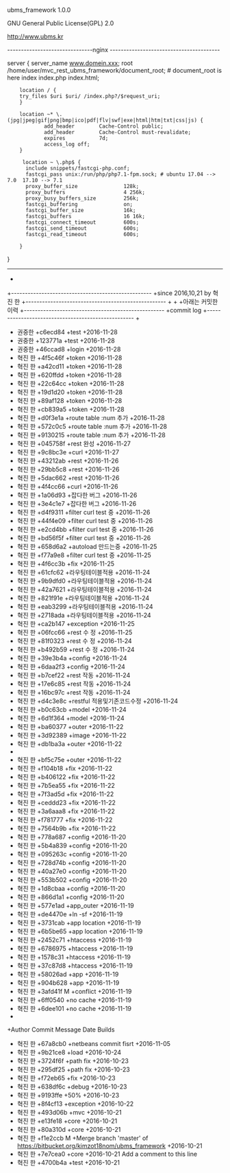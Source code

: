 ubms_framework 1.0.0

GNU General Public License(GPL) 2.0


http://www.ubms.kr



 
 
 
 
 -------------------------------nginx ----------------------------------------


server
{
        server_name www.domein.xxx;
        root /home/user/mvc_rest_ubms_framework/document_root; # document_root is here
        index index.php index.html;

        location / {
        try_files $uri $uri/ /index.php?/$request_uri;
        }

        location ~* \.(jpg|jpeg|gif|png|bmp|ico|pdf|flv|swf|exe|html|htm|txt|css|js) {
                add_header        Cache-Control public;
                add_header        Cache-Control must-revalidate;
                expires           7d;
                access_log off;
        }

         location ~ \.php$ {
          include snippets/fastcgi-php.conf;
          fastcgi_pass unix:/run/php/php7.1-fpm.sock; # ubuntu 17.04 --> 7.0  17.10 --> 7.1
          proxy_buffer_size               128k;
          proxy_buffers                   4 256k;
          proxy_busy_buffers_size         256k;
          fastcgi_buffering               on;
          fastcgi_buffer_size             16k;
          fastcgi_buffers                 16 16k;
          fastcgi_connect_timeout         600s;
          fastcgi_send_timeout            600s;
          fastcgi_read_timeout            600s;

        }
}
 
 
 ---------------------------------------------------------------------------------------------
 
 
+
+---------------------------------------------------
+since  2016,10,21 by  혁진 한
+---------------------------------------------------
+
+
+아래는 커밋한 이력 
+---------------------------------------------------
+commit log 
+---------------------------------------------------
+
+ 권중한
+c6ecd84
+test
+2016-11-28
+  권중한
+123771a
+test
+2016-11-28
+  권중한
+46ccad8
+login
+2016-11-28
+  혁진 한
+4f5c46f
+token
+2016-11-28
+  혁진 한
+a42cd11
+token
+2016-11-28
+  혁진 한
+620ffdd
+token
+2016-11-28
+  혁진 한
+22c64cc
+token
+2016-11-28
+  혁진 한
+19d1d20
+token
+2016-11-28
+  혁진 한
+89af128
+token
+2016-11-28
+  혁진 한
+cb839a5
+token
+2016-11-28
+  혁진 한
+d0f3e1a
+route table :num 추가
+2016-11-28
+  혁진 한
+572c0c5
+route table :num 추가
+2016-11-28
+  혁진 한
+9130215
+route table :num 추가
+2016-11-28
+  혁진 한
+045758f
+rest 완성
+2016-11-27
+  혁진 한
+9c8bc3e
+curl
+2016-11-27
+  혁진 한
+43212ab
+rest
+2016-11-26
+  혁진 한
+29bb5c8
+rest
+2016-11-26
+  혁진 한
+5dac662
+rest
+2016-11-26
+  혁진 한
+4f4cc66
+curl
+2016-11-26
+ 혁진 한
+1a06d93
+잡다한 버그
+2016-11-26
+  혁진 한
+3e4c1e7
+잡다한 버그
+2016-11-26
+  혁진 한
+d4f9311
+filter curl test 중
+2016-11-26
+  혁진 한
+44f4e09
+filter curl test 중
+2016-11-26
+  혁진 한
+e2cd4bb
+filter curl test 중
+2016-11-26
+  혁진 한
+bd56f5f
+filter curl test 중
+2016-11-26
+  혁진 한
+658d6a2
+autoload 만드는중
+2016-11-25
+  혁진 한
+f77a9e8
+filter curl test 중
+2016-11-25
+  혁진 한
+4f6cc3b
+fix
+2016-11-25
+  혁진 한
+61cfc62
+라우팅테이블적용
+2016-11-24
+  혁진 한
+9b9dfd0
+라우팅테이블적용
+2016-11-24
+  혁진 한
+42a7621
+라우팅테이블적용
+2016-11-24
+  혁진 한
+821f91e
+라우팅테이블적용
+2016-11-24
+  혁진 한
+eab3299
+라우팅테이블적용
+2016-11-24
+  혁진 한
+2718ada
+라우팅테이블적용
+2016-11-24
+  혁진 한
+ca2b147
+exception
+2016-11-25
+  혁진 한
+06fcc66
+rest 수 정
+2016-11-25
+  혁진 한
+81f0323
+rest 수 정
+2016-11-24
+  혁진 한
+b492b59
+rest 수 정
+2016-11-24
+  혁진 한
+39e3b4a
+config
+2016-11-24
+  혁진 한
+6daa2f3
+config
+2016-11-24
+  혁진 한
+b7cef22
+rest 작동
+2016-11-24
+  혁진 한
+17e6c85
+rest 작동
+2016-11-24
+  혁진 한
+16bc97c
+rest 작동
+2016-11-24
+  혁진 한
+d4c3e8c
+restful 적용및기존코드수정
+2016-11-24
+  혁진 한
+b0c63cb
+model
+2016-11-24
+  혁진 한
+6d1f364
+model
+2016-11-24
+  혁진 한
+ba60377
+outer
+2016-11-22
+  혁진 한
+3d92389
+image
+2016-11-22
+  혁진 한
+db1ba3a
+outer
+2016-11-22
+
+ 혁진 한
+bf5c75e
+outer
+2016-11-22
+  혁진 한
+f104b18
+fix
+2016-11-22
+  혁진 한
+b406122
+fix
+2016-11-22
+  혁진 한
+7b5ea55
+fix
+2016-11-22
+  혁진 한
+7f3ad5d
+fix
+2016-11-22
+  혁진 한
+ceddd23
+fix
+2016-11-22
+  혁진 한
+3a6aaa8
+fix
+2016-11-22
+  혁진 한
+f781777
+fix
+2016-11-22
+  혁진 한
+7564b9b
+fix
+2016-11-22
+  혁진 한
+778a687
+config
+2016-11-20
+  혁진 한
+5b4a839
+config
+2016-11-20
+  혁진 한
+095263c
+config
+2016-11-20
+  혁진 한
+728d74b
+config
+2016-11-20
+  혁진 한
+40a27e0
+config
+2016-11-20
+  혁진 한
+553b502
+config
+2016-11-20
+  혁진 한
+1d8cbaa
+config
+2016-11-20
+  혁진 한
+866d1a1
+config
+2016-11-20
+  혁진 한
+577e1ad
+app_outer
+2016-11-19
+  혁진 한
+de4470e
+ln -sf
+2016-11-19
+  혁진 한
+3731cab
+app location
+2016-11-19
+  혁진 한
+6b5be65
+app location
+2016-11-19
+  혁진 한
+2452c71
+htaccess
+2016-11-19
+  혁진 한
+6786975
+htaccess
+2016-11-19
+  혁진 한
+1578c31
+htaccess
+2016-11-19
+  혁진 한
+37c87d8
+htaccess
+2016-11-19
+  혁진 한
+58026ad
+app
+2016-11-19
+  혁진 한
+904b628
+app
+2016-11-19
+  혁진 한
+3afd41f M
+conflict
+2016-11-19
+  혁진 한
+6ff0540
+no cache
+2016-11-19
+  혁진 한
+6dee101
+no cache
+2016-11-19
+
+Author	Commit	Message	Date	Builds
+  혁진 한
+67a8cb0
+netbeans commit fisrt
+2016-11-05
+  혁진 한
+9b21ce8
+load
+2016-10-24
+  혁진 한
+3724f6f
+path fix
+2016-10-23
+  혁진 한
+295df25
+path fix
+2016-10-23
+  혁진 한
+f72eb65
+fix
+2016-10-23
+  혁진 한
+638df6c
+debug
+2016-10-23
+  혁진 한
+9193ffe
+50%
+2016-10-23
+  혁진 한
+8f4cf13
+exception
+2016-10-22
+  혁진 한
+493d06b
+mvc
+2016-10-21
+  혁진 한
+e13fe18
+core
+2016-10-21
+  혁진 한
+80a310d
+core
+2016-10-21
+  혁진 한
+f1e2ccb M
+Merge branch 'master' of https://bitbucket.org/kimzot18nom/ubms_framework
+2016-10-21
+  혁진 한
+7e7cea0
+core
+2016-10-21
Add a comment to this line
+  혁진 한
+4700b4a
+test
+2016-10-21
